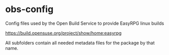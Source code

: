 
# obs-config

Config files used by the Open Build Service to provide EasyRPG linux builds

https://build.opensuse.org/project/show/home:easyrpg

All subfolders contain all needed metadata files for the package by that name.

